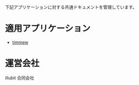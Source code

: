 下記アプリケーションに対する共通ドキュメントを管理しています。

# 適用アプリケーション

- [timmew](https://timmew.commew.net/)

# 運営会社

illubit 合同会社
